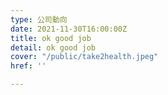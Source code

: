 ```yaml
---
type: 公司動向
date: 2021-11-30T16:00:00Z
title: ok good job
detail: ok good job
cover: "/public/take2health.jpeg"
href: ''

---
```

